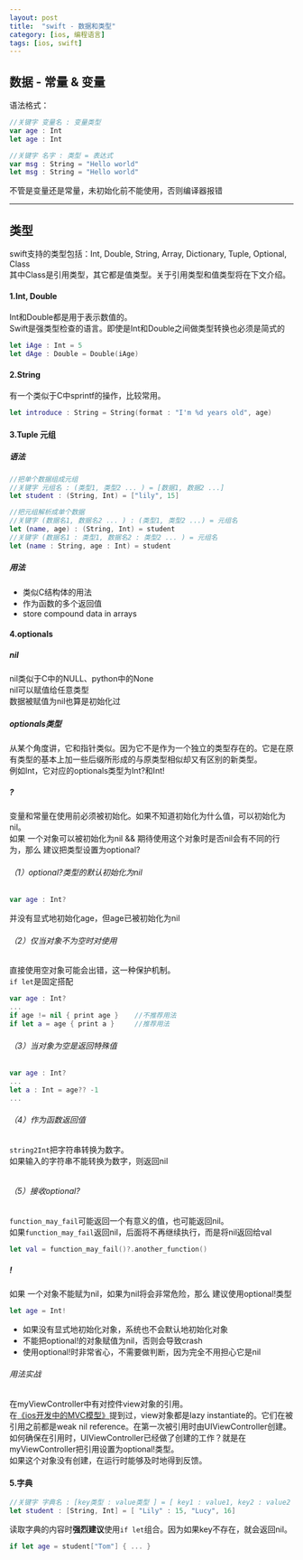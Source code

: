 ```yaml
---
layout: post
title:  "swift - 数据和类型"
category: [ios, 编程语言]
tags: [ios, swift]
---
```


## 数据 - 常量 & 变量  
语法格式：  

```swift
//关键字 变量名 : 变量类型
var age : Int
let age : Int

//关键字 名字 : 类型 = 表达式
var msg : String = "Hello world"
let msg : String = "Hello world"
```
不管是变量还是常量，未初始化前不能使用，否则编译器报错  

<!-- more -->

---

## 类型  

swift支持的类型包括：Int, Double, String, Array, Dictionary, Tuple, Optional, Class  
其中Class是引用类型，其它都是值类型。关于引用类型和值类型将在下文介绍。

#### 1.Int, Double  
Int和Double都是用于表示数值的。  
Swift是强类型检查的语言。即使是Int和Double之间做类型转换也必须是简式的  

```swift
let iAge : Int = 5
let dAge : Double = Double(iAge)
```

#### 2.String  
有一个类似于C中sprintf的操作，比较常用。

```swift
let introduce : String = String(format : "I'm %d years old", age)
```

#### 3.Tuple 元组
##### 语法  

```swift
//把单个数据组成元组
//关键字 元组名 : (类型1, 类型2 ... ) = [数据1, 数据2 ...]
let student : (String, Int) = ["lily", 15]

//把元组解析成单个数据
//关键字 (数据名1, 数据名2 ... ) : (类型1, 类型2 ...) = 元组名
let (name, age) : (String, Int) = student
//关键字 (数据名1 : 类型1, 数据名2 : 类型2 ... ) = 元组名
let (name : String, age : Int) = student
```

##### 用法

 - 类似C结构体的用法
 - 作为函数的多个返回值
 - store compound data in arrays

#### 4.optionals
##### nil
nil类似于C中的NULL、python中的None  
nil可以赋值给任意类型  
数据被赋值为nil也算是初始化过  
##### optionals类型  
从某个角度讲，它和指针类似。因为它不是作为一个独立的类型存在的。它是在原有类型的基本上加一些后缀所形成的与原类型相似却又有区别的新类型。  
例如Int，它对应的optionals类型为Int?和Int!  
##### ?
变量和常量在使用前必须被初始化。如果不知道初始化为什么值，可以初始化为nil。  
如果  一个对象可以被初始化为nil && 期待使用这个对象时是否nil会有不同的行为，那么  建议把类型设置为optional?  

###### （1）optional?类型的默认初始化为nil

```swift
var age : Int?
```
并没有显式地初始化age，但age已被初始化为nil

###### （2）仅当对象不为空时对使用
直接使用空对象可能会出错，这一种保护机制。  
`if let`是固定搭配  

```swift
var age : Int?
...
if age != nil { print age }    //不推荐用法
if let a = age { print a }     //推荐用法
```

###### （3）当对象为空是返回特殊值

```swift
var age : Int?
...
let a : Int = age?? -1
...
```
###### （4）作为函数返回值
`string2Int`把字符串转换为数字。  
如果输入的字符串不能转换为数字，则返回nil  

```swift
```

###### （5）接收optional?
`function_may_fail`可能返回一个有意义的值，也可能返回nil。  
如果`function_may_fail`返回nil，后面将不再继续执行，而是将nil返回给val  

```swift
let val = function_may_fail()?.another_function()
```

##### !
如果 一个对象不能赋为nil，如果为nil将会非常危险，那么 建议使用optional!类型  
```swift
let age = Int!
```
 - 如果没有显式地初始化对象，系统也不会默认地初始化对象  
 - 不能把optional!的对象赋值为nil，否则会导致crash
 - 使用optional!时非常省心，不需要做判断，因为完全不用担心它是nil
 
 ###### 用法实战
 在myViewController中有对控件view对象的引用。  
 在[《ios开发中的MVC模型》](/ios/2016-06/model-view-controller.html)提到过，view对象都是lazy instantiate的。它们在被引用之前都是weak nil reference。在第一次被引用时由UIViewController创建。  
 如何确保在引用时，UIViewController已经做了创建的工作？就是在myViewController把引用设置为optional!类型。  
 如果这个对象没有创建，在运行时能够及时地得到反馈。  
 
 #### 5.字典

```swift
//关键字 字典名 : [key类型 : value类型 ] = [ key1 : value1, key2 : value2 ...]
let student : [String, Int] = [ "Lily" : 15, "Lucy", 16]
```

读取字典的内容时**强烈建议**使用`if let`组合。因为如果key不存在，就会返回nil。

```swift
if let age = student["Tom"] { ... }
```
